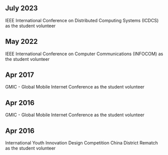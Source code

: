 ## July 2023   
IEEE International Conference on Distributed Computing Systems (ICDCS) as the student volunteer

## May 2022   
IEEE International Conference on Computer Communications (INFOCOM) as the student volunteer

## Apr 2017   
GMIC - Global Mobile Internet Conference as the student volunteer

## Apr 2016  
GMIC - Global Mobile Internet Conference as the student volunteer
 
## Apr 2016   
International Youth Innovation Design Competition China District Rematch as the student volunteer

